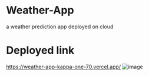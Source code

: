 # Weather-App
a weather prediction app deployed on cloud
# Deployed link
https://weather-app-kappa-one-70.vercel.app/
![image](https://github.com/user-attachments/assets/6f8a5d64-f533-4706-811a-83a9a3fdee72)
